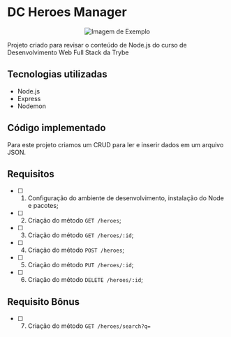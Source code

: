 # DC Heroes Manager

<p align="center">
  <img src="https://github.com/joanamds/dc-heroes-manager/assets/106452876/9866d3ca-6678-4378-b236-d5d1d989b03a" alt="Imagem de Exemplo">
</p>

Projeto criado para revisar o conteúdo de Node.js do curso de Desenvolvimento Web Full Stack da Trybe

## Tecnologias utilizadas 
- Node.js
- Express
- Nodemon

## Código implementado 

Para este projeto criamos um CRUD para ler e inserir dados em um arquivo JSON. 

## Requisitos

- [ ] 1. Configuração do ambiente de desenvolvimento, instalação do Node e pacotes;
- [ ] 2. Criação do método `GET /heroes`;
- [ ] 3. Criação do método `GET /heroes/:id`;
- [ ] 4. Criação do método `POST /heroes`;
- [ ] 5. Criação do método `PUT /heroes/:id`;
- [ ] 6. Criação do método `DELETE /heroes/:id`;

## Requisito Bônus
- [ ] 7. Criação do método `GET /heroes/search?q=`

